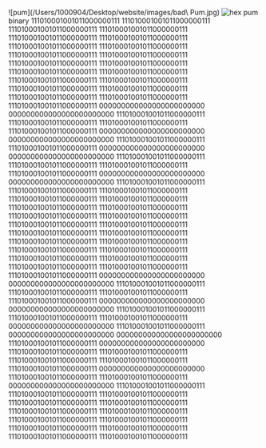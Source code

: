 ![pum](/Users/1000904/Desktop/website/images/bad\ Pum.jpg)
![hex pum](/Users/1000904/Desktop/website/images/Pum.png)
binary
111010001001011000000111 111010001001011000000111 111010001001011000000111 111010001001011000000111 111010001001011000000111 111010001001011000000111 111010001001011000000111 111010001001011000000111 111010001001011000000111 111010001001011000000111 
111010001001011000000111 111010001001011000000111 111010001001011000000111 111010001001011000000111 111010001001011000000111 111010001001011000000111 111010001001011000000111 111010001001011000000111 111010001001011000000111 111010001001011000000111 
111010001001011000000111 000000000000000000000000 000000000000000000000000 111010001001011000000111 111010001001011000000111 111010001001011000000111 111010001001011000000111 000000000000000000000000 000000000000000000000000 111010001001011000000111 
111010001001011000000111 000000000000000000000000 000000000000000000000000 111010001001011000000111 111010001001011000000111 111010001001011000000111 111010001001011000000111 000000000000000000000000 000000000000000000000000 111010001001011000000111 
111010001001011000000111 111010001001011000000111 111010001001011000000111 111010001001011000000111 111010001001011000000111 111010001001011000000111 111010001001011000000111 111010001001011000000111 111010001001011000000111 111010001001011000000111 
111010001001011000000111 111010001001011000000111 111010001001011000000111 111010001001011000000111 111010001001011000000111 111010001001011000000111 111010001001011000000111 111010001001011000000111 111010001001011000000111 111010001001011000000111 
111010001001011000000111 000000000000000000000000 000000000000000000000000 111010001001011000000111 111010001001011000000111 111010001001011000000111 111010001001011000000111 000000000000000000000000 000000000000000000000000 111010001001011000000111 
111010001001011000000111 111010001001011000000111 000000000000000000000000 111010001001011000000111 000000000000000000000000 000000000000000000000000 111010001001011000000111 000000000000000000000000 111010001001011000000111 111010001001011000000111 
111010001001011000000111 111010001001011000000111 111010001001011000000111 000000000000000000000000 111010001001011000000111 111010001001011000000111 000000000000000000000000 111010001001011000000111 111010001001011000000111 111010001001011000000111 
111010001001011000000111 111010001001011000000111 111010001001011000000111 111010001001011000000111 111010001001011000000111 111010001001011000000111 111010001001011000000111 111010001001011000000111 111010001001011000000111 111010001001011000000111 
 

